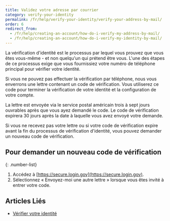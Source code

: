 ```yaml
---
title: Validez votre adresse par courrier
category: verify-your-identity
permalink: /fr/help/verify-your-identity/verify-your-address-by-mail/
order: 6
redirect_from:
  - /fr/help/creating-an-account/how-do-i-verify-my-address-by-mail/
  - /fr/help/creating-an-account/how-do-i-verify-my-identity-by-mail/
---
```

La vérification d'identité est le processus par lequel vous prouvez que vous êtes vous-même - et non quelqu'un qui prétend être vous. L'une des étapes de ce processus exige que vous fournissiez votre numéro de téléphone principal pour vérifier votre identité.


Si vous ne pouvez pas effectuer la vérification par téléphone, nous vous enverrons une lettre contenant un code de vérification. Vous utiliserez ce code pour terminer la vérification de votre identité et la configuration de votre compte.

La lettre est envoyée via le service postal américain trois à sept jours ouvrables après que vous ayez demandé le code.  Le code de vérification expirera 30 jours après la date à laquelle vous avez envoyé votre demande.

Si vous ne recevez pas votre lettre ou si votre code de vérification expire avant la fin du processus de vérification d'identité, vous pouvez demander un nouveau code de vérification.

## Pour demander un nouveau code de vérification

{: .number-list}
1. Accédez à [https://secure.login.gov](https://secure.login.gov).
2. Sélectionnez « Envoyez-moi une autre lettre » lorsque vous êtes invité à entrer votre code.

## Articles Liés
- [Vérifier votre identité](/fr/help/verify-your-identity/how-to-verify-your-identity/)
